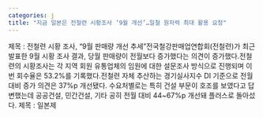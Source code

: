 ```yaml
---
categories: j
title: "지금 일본은 전철련 시황조사 ‘9월 개선’…일철 원자력 최대 활용 요청"
---
```

제목 : 전철련 시황 조사, “9월 판매량 개선 추세”전국철강판매업연합회(전철련)가 최근 발표한 9월 시황 조사 결과, 당월 판매량이 전월보다 증가했다는 의견이 증가했다.전철련의 시황조사는 각 지역 회원 유통업체의 임원에 대한 설문조사 방식으로 진행되며 이번 회수율은 53.2%를 기록했다.전철련 자체 추산하는 경기실사지수 DI 기준으로 전월 대비 증가 의견은 37%p 개선됐다. 수요처별로는 특히 건설 부문이 호조를 보였다고 답변했는데 공공건설, 민간건설, 기타 공히 전월 대비 44~67%p 개선돼 플러스로 돌아섰다. 제목 : 일본제